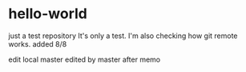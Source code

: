 # hello-world
just a test repository
It's only a test.
I'm also checking how git remote works.
added 8/8

edit local master
edited by master after memo
